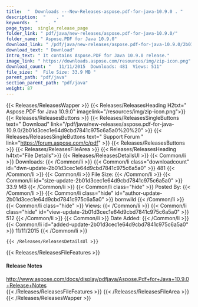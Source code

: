 ```yaml
---
title:  "  Downloads ---New-Releases-aspose.pdf-for-java-10.9.0 . " 
description:  "    . " 
keywords:  "    . " 
page_type:  single_release_page
folder_link: " pdf/java/new-releases/aspose.pdf-for-java-10.9.0/"
folder_name: " Aspose.PDF for Java 10.9.0"
download_link: " /pdf/java/new-releases/aspose.pdf-for-java-10.9.0/2b01d3cec1e64d9cbd7841c975c6a5a0"
download_text: " Download"
Intro_text: " It contains Aspose.PDF for Java 10.9.0 release."
image_link: " https://downloads.aspose.com/resources/img/zip-icon.png"
download_count: "   11/11/2015  Downloads: 481  Views: 511"
file_size: "  File Size: 33.9 MB "
parent_path: "pdf/java"
section_parent_path: "pdf/java"
weight: 87 
---
```


{{< Releases/ReleasesWapper >}}
  {{< Releases/ReleasesHeading H2txt=" Aspose.PDF for Java 10.9.0" imagelink="/resources/img/zip-icon.png">}}
  {{< Releases/ReleasesButtons >}}
    {{< Releases/ReleasesSingleButtons text=" Download" link="/pdf/java/new-releases/aspose.pdf-for-java-10.9.0/2b01d3cec1e64d9cbd7841c975c6a5a0%20%20" >}}
    {{< Releases/ReleasesSingleButtons text=" Support Forum " link="https://forum.aspose.com/c/pdf" >}}
  {{< Releases/ReleasesButtons >}}
  {{< Releases/ReleasesFileArea >}}
    {{< Releases/ReleasesHeading h4txt="File Details">}}
    {{< Releases/ReleasesDetailsUl >}}
            {{< Common/li  >}} Downloads: {{< /Common/li >}} 
      {{< Common/li class="downloadcount" id="dwn-update-2b01d3cec1e64d9cbd7841c975c6a5a0" >}} 481 {{< /Common/li >}} 
      {{< Common/li  >}} File Size: {{< /Common/li >}} 
      {{< Common/li id="size-update-2b01d3cec1e64d9cbd7841c975c6a5a0" >}} 33.9 MB {{< /Common/li >}} 
      {{< Common/li  class="hide" >}} Posted By: {{< /Common/li >}} 
      {{< Common/li class="hide" id="author-update-2b01d3cec1e64d9cbd7841c975c6a5a0" >}} bornwild {{< /Common/li >}} 
      {{< Common/li class="hide"  >}} Views: {{< /Common/li >}} 
      {{< Common/li class="hide" id="view-update-2b01d3cec1e64d9cbd7841c975c6a5a0" >}} 512 {{< /Common/li >}} 
      {{< Common/li  >}} Date Added: {{< /Common/li >}} 
      {{< Common/li id="added-update-2b01d3cec1e64d9cbd7841c975c6a5a0" >}} 11/11/2015 {{< /Common/li >}} 

    {{< /Releases/ReleasesDetailsUl >}}

  {{< Releases/ReleasesFileFeatures >}}
      <h4>Release Notes</h4><div><a href="http://www.aspose.com/docs/display/pdfjava/Aspose.Pdf+for+Java+10.9.0+Release+Notes">http://www.aspose.com/docs/display/pdfjava/Aspose.Pdf+for+Java+10.9.0+Release+Notes</a></div>
  {{< /Releases/ReleasesFileFeatures >}}
 {{< /Releases/ReleasesFileArea >}}
{{< /Releases/ReleasesWapper >}}


